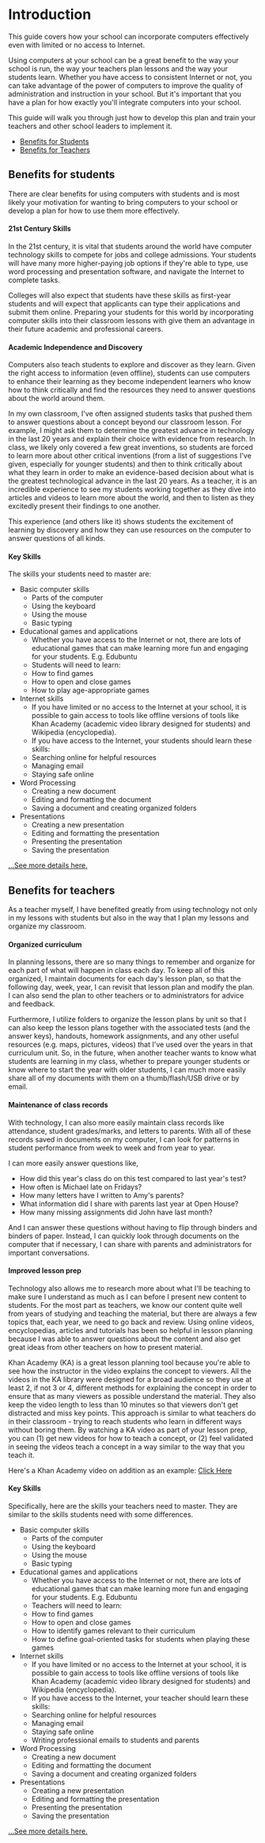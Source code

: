 Introduction
==========
This guide covers how your school can incorporate computers effectively even with limited or no access to Internet. 

Using computers at your school can be a great benefit to the way your school is run, the way your teachers plan lessons and the way your students learn. Whether you have access to consistent Internet or not, you can take advantage of the power of computers to improve the quality of administration and instruction in your school. But it's important that you have a plan for how exactly you'll integrate computers into your school.

This guide will walk you through just how to develop this plan and train your teachers and other school leaders to implement it.

* [Benefits for Students](#students)
* [Benefits for Teachers](#teachers)

<a name="students"></a>
Benefits for students
-----------------------
There are clear benefits for using computers with students and is most likely your motivation for wanting to bring computers to your school or develop a plan for how to use them more effectively. 

#### 21st Century Skills
In the 21st century, it is vital that students around the world have computer technology skills to compete for jobs and college admissions. Your students will have many more higher-paying job options if they're able to type, use word processing and presentation software, and navigate the Internet to complete tasks. 

Colleges will also expect that students have these skills as first-year students and will expect that applicants can type their applications and submit them online. Preparing your students for this world by incorporating computer skills into their classroom lessons with give them an advantage in their future academic and professional careers.

#### Academic Independence and Discovery

Computers also teach students to explore and discover as they learn. Given the right access to information (even offline), students can use computers to enhance their learning as they become independent learners who know how to think critically and find the resources they need to answer questions about the world around them. 

In my own classroom, I've often assigned students tasks that pushed them to answer questions about a concept beyond our classroom lesson. For example, I might ask them to determine the greatest advance in technology in the last 20 years and explain their choice with evidence from research. In class, we likely only covered a few great inventions, so students are forced to learn more about other critical inventions (from a list of suggestions I've given, especially for younger students) and then to think critically about what they learn in order to make an evidence-based decision about what is the greatest technological advance in the last 20 years. As a teacher, it is an incredible experience to see my students working together as they dive into articles and videos to learn more about the world, and then to listen as they excitedly present their findings to one another.

This experience (and others like it) shows students the excitement of learning by discovery and how they can use resources on the computer to answer questions of all kinds. 

#### Key Skills

The skills your students need to master are:

* Basic computer skills 
	* Parts of the computer
	* Using the keyboard
	* Using the mouse
	* Basic typing
* Educational games and applications
	* Whether you have access to the Internet or not, there are lots of educational games that can make learning more fun and engaging for your students. E.g. Edubuntu
	* Students will need to learn:
	* How to find games
	* How to open and close games
	* How to play age-appropriate games 
* Internet skills
	* If you have limited or no access to the Internet at your school, it is possible to gain access to tools like offline versions of tools like Khan Academy (academic video library designed for students) and Wikipedia (encyclopedia). 
	* If you have access to the Internet, your students should learn these skills:
	* Searching online for helpful resources
	* Managing email
	* Staying safe online
* Word Processing
	* Creating a new document
	* Editing and formatting the document
	* Saving a document and creating organized folders
* Presentations
	* Creating a new presentation 
	* Editing and formatting the presentation
	* Presenting the presentation
	* Saving the presentation

[...See more details here.](https://github.com/mpstreeter/TechnologyForSchools/blob/master/Student-Skills.md)


<a name="teachers"></a>
Benefits for teachers
------------------------
As a teacher myself, I have benefited greatly from using technology not only in my lessons with students but also in the way that I plan my lessons and organize my classroom. 

#### Organized curriculum
In planning lessons, there are so many things to remember and organize for each part of what will happen in class each day. To keep all of this organized, I maintain documents for each day's lesson plan, so that the following day, week, year, I can revisit that lesson plan and modify the plan. I can also send the plan to other teachers or to administrators for advice and feedback. 

Furthermore, I utilize folders to organize the lesson plans by unit so that I can also keep the lesson plans together with the associated tests (and the answer keys), handouts, homework assignments, and any other useful resources (e.g. maps, pictures, videos) that I've used over the years in that curriculum unit. So, in the future, when another teacher wants to know what students are learning in my class, whether to prepare younger students or know where to start the year with older students, I can much more easily share all of my documents with them on a thumb/flash/USB drive or by email. 

#### Maintenance of class records
With technology, I can also more easily maintain class records like attendance, student grades/marks, and letters to parents. With all of these records saved in documents on my computer, I can look for patterns in student performance from week to week and from year to year. 

I can more easily answer questions like, 

 * How did this year's class do on this test compared to last year's test? 
 * How often is Michael late on Fridays? 
 * How many letters have I written to Amy's parents? 
 * What information did I share with parents last year at Open House? 
 * How many missing assignments did John have last month?

And I can answer these questions without having to flip through binders and binders of paper. Instead, I can quickly look through documents on the computer that if necessary, I can share with parents and administrators for important conversations. 

#### Improved lesson prep
Technology also allows me to research more about what I'll be teaching to make sure I understand as much as I can before I present new content to students. For the most part as teachers, we know our content quite well from years of studying and teaching the material, but there are always a few topics that, each year, we need to go back and review. Using online videos, encyclopedias, articles and tutorials has been so helpful in lesson planning because I was able to answer questions about the content and also get great ideas from other teachers on how to present material. 

Khan Academy (KA) is a great lesson planning tool because you're able to see how the instructor in the video explains the concept to viewers. All the videos in the KA library were designed for a broad audience so they use at least 2, if not 3 or 4, different methods for explaining the concept in order to ensure that as many viewers as possible understand the material. They also keep the video length to less than 10 minutes so that viewers don't get distracted and miss key points. This approach is similar to what teachers do in their classroom - trying to reach students who learn in different ways without boring them. By watching a KA video as part of your lesson prep, you can (1) get new videos for how to teach a concept, or (2) feel validated in seeing the videos teach a concept in a way similar to the way that you teach it. 

Here's a Khan Academy video on addition as an example: [Click Here](https://www.khanacademy.org/math/early-math/cc-early-math-add-sub-topic/basic-addition-subtraction/v/addition-introduction)

#### Key Skills 
Specifically, here are the skills your teachers need to master. They are similar to the skills students need with some differences. 

* Basic computer skills 
	* Parts of the computer
	* Using the keyboard
	* Using the mouse
	* Basic typing
* Educational games and applications
	* Whether you have access to the Internet or not, there are lots of educational games that can make learning more fun and engaging for your students. E.g. Edubuntu
	* Teachers will need to learn:
	* How to find games
	* How to open and close games
	* How to identify games relevant to their curriculum
	* How to define goal-oriented tasks for students when playing these games
* Internet skills
	* If you have limited or no access to the Internet at your school, it is possible to gain access to tools like offline versions of tools like Khan Academy (academic video library designed for students) and Wikipedia (encyclopedia). 
	* If you have access to the Internet, your teacher should learn these skills:
	* Searching online for helpful resources
	* Managing email
	* Staying safe online
	* Writing professional emails to students and parents
* Word Processing
	* Creating a new document
	* Editing and formatting the document
	* Saving a document and creating organized folders
* Presentations
	* Creating a new presentation 
	* Editing and formatting the presentation
	* Presenting the presentation
	* Saving the presentation

[...See more details here.](https://github.com/mpstreeter/TechnologyForSchools/blob/master/Teacher-Skills.md)
